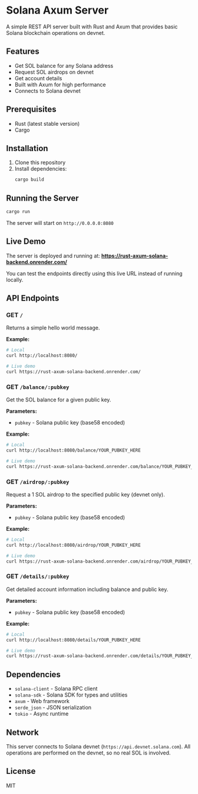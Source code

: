 # Solana Axum Server

A simple REST API server built with Rust and Axum that provides basic Solana blockchain operations on devnet.

## Features

- Get SOL balance for any Solana address
- Request SOL airdrops on devnet
- Get account details
- Built with Axum for high performance
- Connects to Solana devnet

## Prerequisites

- Rust (latest stable version)
- Cargo

## Installation

1. Clone this repository
2. Install dependencies:
   ```bash
   cargo build
   ```

## Running the Server

```bash
cargo run
```

The server will start on `http://0.0.0.0:8080`

## Live Demo

The server is deployed and running at: **https://rust-axum-solana-backend.onrender.com/**

You can test the endpoints directly using this live URL instead of running locally.

## API Endpoints

### GET `/`
Returns a simple hello world message.

**Example:**
```bash
# Local
curl http://localhost:8080/

# Live demo
curl https://rust-axum-solana-backend.onrender.com/
```

### GET `/balance/:pubkey`
Get the SOL balance for a given public key.

**Parameters:**
- `pubkey` - Solana public key (base58 encoded)

**Example:**
```bash
# Local
curl http://localhost:8080/balance/YOUR_PUBKEY_HERE

# Live demo
curl https://rust-axum-solana-backend.onrender.com/balance/YOUR_PUBKEY_HERE
```

### GET `/airdrop/:pubkey`
Request a 1 SOL airdrop to the specified public key (devnet only).

**Parameters:**
- `pubkey` - Solana public key (base58 encoded)

**Example:**
```bash
# Local
curl http://localhost:8080/airdrop/YOUR_PUBKEY_HERE

# Live demo
curl https://rust-axum-solana-backend.onrender.com/airdrop/YOUR_PUBKEY_HERE
```

### GET `/details/:pubkey`
Get detailed account information including balance and public key.

**Parameters:**
- `pubkey` - Solana public key (base58 encoded)

**Example:**
```bash
# Local
curl http://localhost:8080/details/YOUR_PUBKEY_HERE

# Live demo
curl https://rust-axum-solana-backend.onrender.com/details/YOUR_PUBKEY_HERE
```

## Dependencies

- `solana-client` - Solana RPC client
- `solana-sdk` - Solana SDK for types and utilities
- `axum` - Web framework
- `serde_json` - JSON serialization
- `tokio` - Async runtime

## Network

This server connects to Solana devnet (`https://api.devnet.solana.com`). All operations are performed on the devnet, so no real SOL is involved.

## License

MIT 